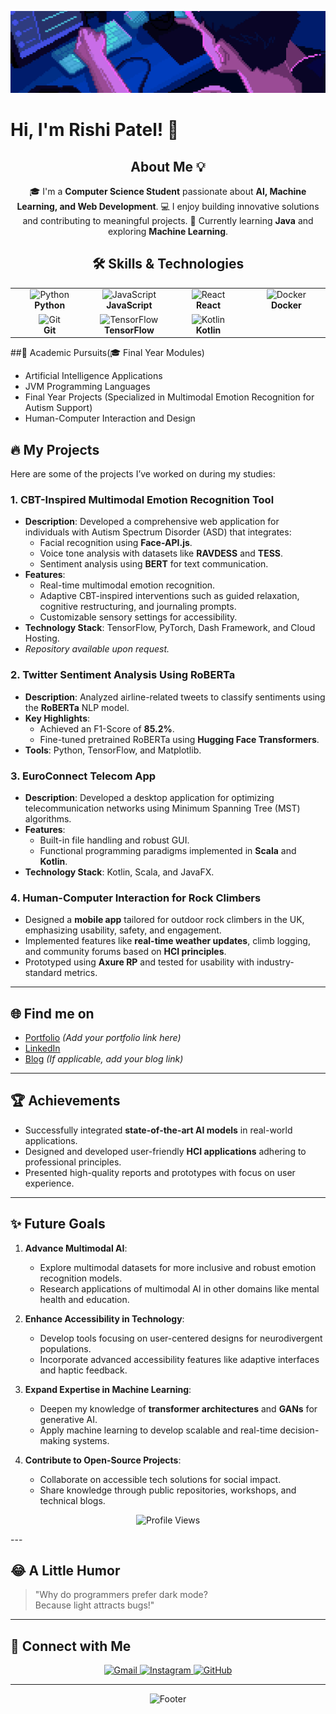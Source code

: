 <!--Banner-->
![Welcome Banner](./resize.gif)


# Hi, I'm Rishi Patel! 👋
<h2 align="center">About Me 💡</h2>
<p align="center">
🎓 I'm a <strong>Computer Science Student</strong> passionate about <strong>AI, Machine Learning, and Web Development</strong>.  
💻 I enjoy building innovative solutions and contributing to meaningful projects.  
🌱 Currently learning <strong>Java</strong> and exploring <strong>Machine Learning</strong>.
</p>

<h2 align="center">🛠️ Skills & Technologies</h2>
<table align="center">
  <tr>
    <td align="center" width="120">
      <img src="https://img.icons8.com/color/48/000000/python.png" alt="Python" />
      <br><strong>Python</strong>
    </td>
    <td align="center" width="120">
      <img src="https://img.icons8.com/color/48/000000/javascript--v1.png" alt="JavaScript" />
      <br><strong>JavaScript</strong>
    </td>
    <td align="center" width="120">
      <img src="https://img.icons8.com/color/48/000000/react-native.png" alt="React" />
      <br><strong>React</strong>
    </td>
    <td align="center" width="120">
      <img src="https://img.icons8.com/color/48/000000/docker.png" alt="Docker" />
      <br><strong>Docker</strong>
    </td>
  </tr>
  <tr>
    <td align="center" width="120">
      <img src="https://img.icons8.com/color/48/000000/git.png" alt="Git" />
      <br><strong>Git</strong>
    </td>
    <td align="center" width="120">
      <img src="https://img.icons8.com/color/48/000000/tensorflow.png" alt="TensorFlow" />
      <br><strong>TensorFlow</strong>
    </td>
    <td align="center" width="120">
      <img src="https://img.icons8.com/color/48/000000/kotlin.png" alt="Kotlin" />
      <br><strong>Kotlin</strong>
    </td>
  </tr>
</table>


##🔬 Academic Pursuits(🎓 Final Year Modules)

- Artificial Intelligence Applications
- JVM Programming Languages
- Final Year Projects (Specialized in Multimodal Emotion Recognition for Autism Support)
- Human-Computer Interaction and Design

## 🔥 My Projects
Here are some of the projects I’ve worked on during my studies:
### 1. CBT-Inspired Multimodal Emotion Recognition Tool
- **Description**: Developed a comprehensive web application for individuals with Autism Spectrum Disorder (ASD) that integrates:
  - Facial recognition using **Face-API.js**.
  - Voice tone analysis with datasets like **RAVDESS** and **TESS**.
  - Sentiment analysis using **BERT** for text communication.
- **Features**:
  - Real-time multimodal emotion recognition.
  - Adaptive CBT-inspired interventions such as guided relaxation, cognitive restructuring, and journaling prompts.
  - Customizable sensory settings for accessibility.
- **Technology Stack**: TensorFlow, PyTorch, Dash Framework, and Cloud Hosting.
- *Repository available upon request.*

### 2. Twitter Sentiment Analysis Using RoBERTa
- **Description**: Analyzed airline-related tweets to classify sentiments using the **RoBERTa** NLP model.
- **Key Highlights**:
  - Achieved an F1-Score of **85.2%**.
  - Fine-tuned pretrained RoBERTa using **Hugging Face Transformers**.
- **Tools**: Python, TensorFlow, and Matplotlib.

### 3. EuroConnect Telecom App
- **Description**: Developed a desktop application for optimizing telecommunication networks using Minimum Spanning Tree (MST) algorithms.
- **Features**:
  - Built-in file handling and robust GUI.
  - Functional programming paradigms implemented in **Scala** and **Kotlin**.
- **Technology Stack**: Kotlin, Scala, and JavaFX.

### 4. Human-Computer Interaction for Rock Climbers
- Designed a **mobile app** tailored for outdoor rock climbers in the UK, emphasizing usability, safety, and engagement.
- Implemented features like **real-time weather updates**, climb logging, and community forums based on **HCI principles**.
- Prototyped using **Axure RP** and tested for usability with industry-standard metrics.

---

## 🌐 Find me on
- [Portfolio](#) *(Add your portfolio link here)*  
- [LinkedIn](https://www.linkedin.com/in/rishi-patel/)  
- [Blog](#) *(If applicable, add your blog link)*  

---


## 🏆 Achievements
- Successfully integrated **state-of-the-art AI models** in real-world applications.
- Designed and developed user-friendly **HCI applications** adhering to professional principles.
- Presented high-quality reports and prototypes with focus on user experience.

---

## ✨ Future Goals
1. **Advance Multimodal AI**:
   - Explore multimodal datasets for more inclusive and robust emotion recognition models.
   - Research applications of multimodal AI in other domains like mental health and education.

2. **Enhance Accessibility in Technology**:
   - Develop tools focusing on user-centered designs for neurodivergent populations.
   - Incorporate advanced accessibility features like adaptive interfaces and haptic feedback.

3. **Expand Expertise in Machine Learning**:
   - Deepen my knowledge of **transformer architectures** and **GANs** for generative AI.
   - Apply machine learning to develop scalable and real-time decision-making systems.

4. **Contribute to Open-Source Projects**:
   - Collaborate on accessible tech solutions for social impact.
   - Share knowledge through public repositories, workshops, and technical blogs.



<p align="center">
  <img src="https://komarev.com/ghpvc/?username=Rishi4227&label=Profile+Views&color=blue&style=flat" alt="Profile Views">
</p>
---

## 😂 A Little Humor
> "Why do programmers prefer dark mode?  
> Because light attracts bugs!"

---

## 🤝 Connect with Me
<div align="center">
  
<a href="mailto:rishipatel6147@gmail.com" target="_blank">
<img src="https://img.icons8.com/color/50/000000/gmail-new.png" width=50 height=50 alt="Gmail" />
</a>

<a href="https://www.instagram.com/ayyo.its_rishi_/" target="_blank">
<img src="https://img.icons8.com/color/50/000000/instagram-new.png" width=50 height=50 alt="Instagram" />
</a>

<a href="https://github.com/Rishi4227" target="_blank">
<img src="https://img.icons8.com/ios-glyphs/50/000000/github.png" width=50 height=50 alt="GitHub" />
</a>

</div>

---

<p align="center">
  <img src="https://capsule-render.vercel.app/api?type=waving&color=gradient&height=100&section=footer" alt="Footer">
</p>
